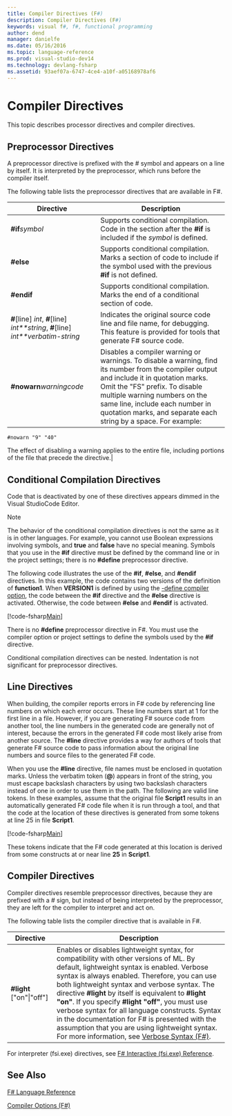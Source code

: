 ```yaml
---
title: Compiler Directives (F#)
description: Compiler Directives (F#)
keywords: visual f#, f#, functional programming
author: dend
manager: danielfe
ms.date: 05/16/2016
ms.topic: language-reference
ms.prod: visual-studio-dev14
ms.technology: devlang-fsharp
ms.assetid: 93aef07a-6747-4ce4-a10f-a05168978af6 
---
```


# Compiler Directives

This topic describes processor directives and compiler directives.


## Preprocessor Directives
A preprocessor directive is prefixed with the # symbol and appears on a line by itself. It is interpreted by the preprocessor, which runs before the compiler itself.

The following table lists the preprocessor directives that are available in F#.


|Directive|Description|
|---------|-----------|
|**#if***symbol*|Supports conditional compilation. Code in the section after the **#if** is included if the *symbol* is defined.|
|**#else**|Supports conditional compilation. Marks a section of code to include if the symbol used with the previous **#if** is not defined.|
|**#endif**|Supports conditional compilation. Marks the end of a conditional section of code.|
|**#**[line] *int*, **#**[line] *int**string*, **#**[line] *int**verbatim-string*|Indicates the original source code line and file name, for debugging. This feature is provided for tools that generate F# source code.|
|**#nowarn***warningcode*|Disables a compiler warning or warnings. To disable a warning, find its number from the compiler output and include it in quotation marks. Omit the "FS" prefix. To disable multiple warning numbers on the same line, include each number in quotation marks, and separate each string by a space. For example:

`#nowarn "9" "40"`


The effect of disabling a warning applies to the entire file, including portions of the file that precede the directive.|

## Conditional Compilation Directives
Code that is deactivated by one of these directives appears dimmed in the Visual StudioCode Editor.


>[!NOTE] 
The behavior of the conditional compilation directives is not the same as it is in other languages. For example, you cannot use Boolean expressions involving symbols, and **true** and **false** have no special meaning. Symbols that you use in the **#if** directive must be defined by the command line or in the project settings; there is no **#define** preprocessor directive.


The following code illustrates the use of the **#if**, **#else**, and **#endif** directives. In this example, the code contains two versions of the definition of **function1**. When **VERSION1** is defined by using the [-define compiler option](https://msdn.microsoft.com/library/434394ae-0d4a-459c-a684-bffede519a04), the code between the **#if** directive and the **#else** directive is activated. Otherwise, the code between **#else** and **#endif** is activated.

[!code-fsharp[Main](../../../samples/snippets/fslangref2/snippet7301.fs)]

There is no **#define** preprocessor directive in F#. You must use the compiler option or project settings to define the symbols used by the **#if** directive.

Conditional compilation directives can be nested. Indentation is not significant for preprocessor directives.


## Line Directives
When building, the compiler reports errors in F# code by referencing line numbers on which each error occurs. These line numbers start at 1 for the first line in a file. However, if you are generating F# source code from another tool, the line numbers in the generated code are generally not of interest, because the errors in the generated F# code most likely arise from another source. The **#line** directive provides a way for authors of tools that generate F# source code to pass information about the original line numbers and source files to the generated F# code.

When you use the **#line** directive, file names must be enclosed in quotation marks. Unless the verbatim token (**@**) appears in front of the string, you must escape backslash characters by using two backslash characters instead of one in order to use them in the path. The following are valid line tokens. In these examples, assume that the original file **Script1** results in an automatically generated F# code file when it is run through a tool, and that the code at the location of these directives is generated from some tokens at line 25 in file **Script1**.

[!code-fsharp[Main](../../../samples/snippets/fslangref2/snippet7303.fs)]

These tokens indicate that the F# code generated at this location is derived from some constructs at or near line **25** in **Script1**.


## Compiler Directives
Compiler directives resemble preprocessor directives, because they are prefixed with a # sign, but instead of being interpreted by the preprocessor, they are left for the compiler to interpret and act on.

The following table lists the compiler directive that is available in F#.


|Directive|Description|
|---------|-----------|
|**#light** ["on"&#124;"off"]|Enables or disables lightweight syntax, for compatibility with other versions of ML. By default, lightweight syntax is enabled. Verbose syntax is always enabled. Therefore, you can use both lightweight syntax and verbose syntax. The directive **#light** by itself is equivalent to **#light "on"**. If you specify **#light "off"**, you must use verbose syntax for all language constructs. Syntax in the documentation for F# is presented with the assumption that you are using lightweight syntax. For more information, see [Verbose Syntax &#40;F&#35;&#41;](Verbose-Syntax-%5BFSharp%5D.md).|
For interpreter (fsi.exe) directives, see [F&#35; Interactive &#40;fsi.exe&#41; Reference](FSharp-Interactive-%5Bfsi.exe%5D-Reference.md).


## See Also
[F&#35; Language Reference](FSharp-Language-Reference.md)

[Compiler Options &#40;F&#35;&#41;](Compiler-Options-%5BFSharp%5D.md)

